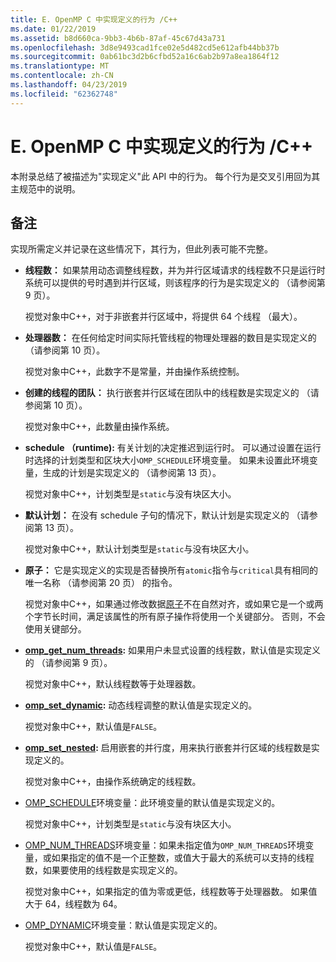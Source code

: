 ```yaml
---
title: E. OpenMP C 中实现定义的行为 /C++
ms.date: 01/22/2019
ms.assetid: b8d660ca-9bb3-4b6b-87af-45c67d43a731
ms.openlocfilehash: 3d8e9493cad1fce02e5d482cd5e612afb44bb37b
ms.sourcegitcommit: 0ab61bc3d2b6cfbd52a16c6ab2b97a8ea1864f12
ms.translationtype: MT
ms.contentlocale: zh-CN
ms.lasthandoff: 04/23/2019
ms.locfileid: "62362748"
---
```

# <a name="e-implementation-defined-behaviors-in-openmp-cc"></a>E. OpenMP C 中实现定义的行为 /C++

本附录总结了被描述为"实现定义"此 API 中的行为。  每个行为是交叉引用回为其主规范中的说明。

## <a name="remarks"></a>备注

实现所需定义并记录在这些情况下，其行为，但此列表可能不完整。

- **线程数：** 如果禁用动态调整线程数，并为并行区域请求的线程数不只是运行时系统可以提供的号时遇到并行区域，则该程序的行为是实现定义的 （请参阅第 9 页）。

   视觉对象中C++，对于非嵌套并行区域中，将提供 64 个线程 （最大）。

- **处理器数：** 在任何给定时间实际托管线程的物理处理器的数目是实现定义的 （请参阅第 10 页）。

   视觉对象中C++，此数字不是常量，并由操作系统控制。

- **创建的线程的团队：** 执行嵌套并行区域在团队中的线程数是实现定义的 （请参阅第 10 页）。

   视觉对象中C++，此数量由操作系统。

- **schedule （runtime):** 有关计划的决定推迟到运行时。 可以通过设置在运行时选择的计划类型和区块大小`OMP_SCHEDULE`环境变量。 如果未设置此环境变量，生成的计划是实现定义的 （请参阅第 13 页）。

   视觉对象中C++，计划类型是`static`与没有块区大小。

- **默认计划：** 在没有 schedule 子句的情况下，默认计划是实现定义的 （请参阅第 13 页）。

   视觉对象中C++，默认计划类型是`static`与没有块区大小。

- **原子：** 它是实现定义的实现是否替换所有`atomic`指令与`critical`具有相同的唯一名称 （请参阅第 20 页） 的指令。

   视觉对象中C++，如果通过修改数据[原子](reference/openmp-directives.md#atomic)不在自然对齐，或如果它是一个或两个字节长时间，满足该属性的所有原子操作将使用一个关键部分。 否则，不会使用关键部分。

- **[omp_get_num_threads](3-run-time-library-functions.md#312-omp_get_num_threads-function):** 如果用户未显式设置的线程数，默认值是实现定义的 （请参阅第 9 页）。

   视觉对象中C++，默认线程数等于处理器数。

- **[omp_set_dynamic](3-run-time-library-functions.md#317-omp_set_dynamic-function):** 动态线程调整的默认值是实现定义的。

   视觉对象中C++，默认值是`FALSE`。

- **[omp_set_nested](3-run-time-library-functions.md#319-omp_set_nested-function):** 启用嵌套的并行度，用来执行嵌套并行区域的线程数是实现定义的。

   视觉对象中C++，由操作系统确定的线程数。

- [OMP_SCHEDULE](4-environment-variables.md#41-omp_schedule)环境变量：此环境变量的默认值是实现定义的。

   视觉对象中C++，计划类型是`static`与没有块区大小。

- [OMP_NUM_THREADS](4-environment-variables.md#42-omp_num_threads)环境变量：如果未指定值为`OMP_NUM_THREADS`环境变量，或如果指定的值不是一个正整数，或值大于最大的系统可以支持的线程数，如果要使用的线程数是实现定义的。

   视觉对象中C++，如果指定的值为零或更低，线程数等于处理器数。  如果值大于 64，线程数为 64。

- [OMP_DYNAMIC](4-environment-variables.md#43-omp_dynamic)环境变量：默认值是实现定义的。

   视觉对象中C++，默认值是`FALSE`。